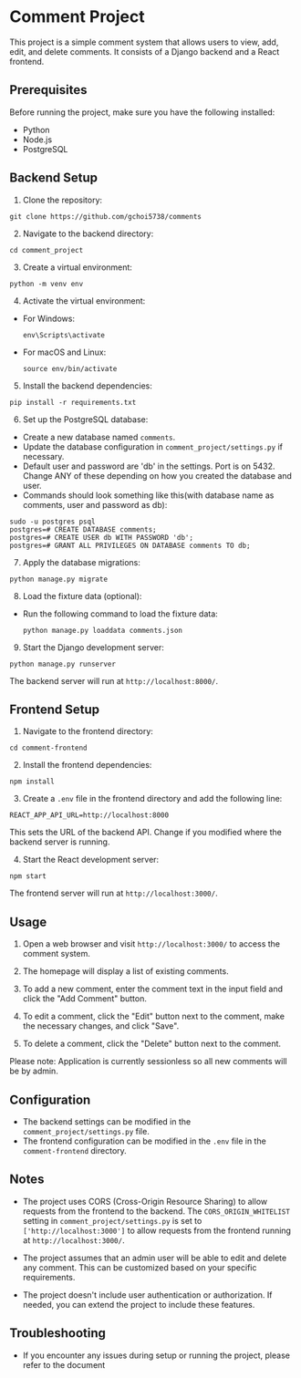 # Comment Project

This project is a simple comment system that allows users to view, add, edit, and delete comments. It consists of a Django backend and a React frontend.

## Prerequisites

Before running the project, make sure you have the following installed:

- Python 
- Node.js
- PostgreSQL

## Backend Setup

1. Clone the repository:
```
git clone https://github.com/gchoi5738/comments
```

2. Navigate to the backend directory:

```
cd comment_project
```

3. Create a virtual environment:
```
python -m venv env
```

4. Activate the virtual environment:
- For Windows:
  ```
  env\Scripts\activate
  ```
- For macOS and Linux:
  ```
  source env/bin/activate
  ```

5. Install the backend dependencies:
```
pip install -r requirements.txt
```

6. Set up the PostgreSQL database:
- Create a new database named `comments`.
- Update the database configuration in `comment_project/settings.py` if necessary.
- Default user and password are 'db' in the settings. Port is on 5432. Change ANY of these depending on how you created the database and user. 
- Commands should look something like this(with database name as comments, user and password as db):
```
sudo -u postgres psql
postgres=# CREATE DATABASE comments;
postgres=# CREATE USER db WITH PASSWORD 'db';
postgres=# GRANT ALL PRIVILEGES ON DATABASE comments TO db;
```

7. Apply the database migrations:
```
python manage.py migrate
```
8. Load the fixture data (optional):
- Run the following command to load the fixture data:
  ```
  python manage.py loaddata comments.json
  ```

9. Start the Django development server:
```
python manage.py runserver
```

The backend server will run at `http://localhost:8000/`.

## Frontend Setup

1. Navigate to the frontend directory:

```
cd comment-frontend
```

2. Install the frontend dependencies:
```
npm install
```

3. Create a `.env` file in the frontend directory and add the following line:
```
REACT_APP_API_URL=http://localhost:8000
```

This sets the URL of the backend API. Change if you modified where the backend server is running.

4. Start the React development server:
```
npm start
```

The frontend server will run at `http://localhost:3000/`.

## Usage

1. Open a web browser and visit `http://localhost:3000/` to access the comment system.

2. The homepage will display a list of existing comments.

3. To add a new comment, enter the comment text in the input field and click the "Add Comment" button.

4. To edit a comment, click the "Edit" button next to the comment, make the necessary changes, and click "Save".

5. To delete a comment, click the "Delete" button next to the comment.

Please note: Application is currently sessionless so all new comments will be by admin.
## Configuration

- The backend settings can be modified in the `comment_project/settings.py` file.
- The frontend configuration can be modified in the `.env` file in the `comment-frontend` directory.

## Notes

- The project uses CORS (Cross-Origin Resource Sharing) to allow requests from the frontend to the backend. The `CORS_ORIGIN_WHITELIST` setting in `comment_project/settings.py` is set to `['http://localhost:3000']` to allow requests from the frontend running at `http://localhost:3000/`.

- The project assumes that an admin user will be able to edit and delete any comment. This can be customized based on your specific requirements.

- The project doesn't include user authentication or authorization. If needed, you can extend the project to include these features.

## Troubleshooting

- If you encounter any issues during setup or running the project, please refer to the document